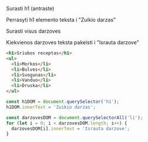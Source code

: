 Surasti h1 (antraste)

Perrasyti h1 elemento teksta i "Zuikio darzas"

Surasti visus darzoves

Kiekvienos darzoves teksta pakeisti i "Israuta darzove"

```html
<h1>Sriubos receptas</h1>
<ul>
  <li>Morkos</li>
  <li>Bulves</li>
  <li>Svogunas</li>
  <li>Vanduo</li>
  <li>Druska</li>
</ul>
```

```js
const h1DOM = document.querySelector('h1');
h1DOM.innerText = 'Zuikio darzas';

const darzovesDOM = document.querySelectorAll('li');
for (let i = 0; i < darzovesDOM.length; i++) {
  darzovesDOM[i].innerText = 'Israuta darzove';
}
```